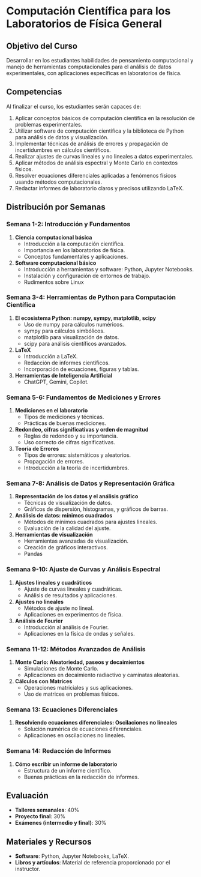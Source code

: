 # Computación Científica para los Laboratorios de Física General

## Objetivo del Curso
Desarrollar en los estudiantes habilidades de pensamiento computacional y manejo de herramientas computacionales para el análisis de datos experimentales, con aplicaciones específicas en laboratorios de física.

## Competencias
Al finalizar el curso, los estudiantes serán capaces de:
1. Aplicar conceptos básicos de computación científica en la resolución de problemas experimentales.
2. Utilizar software de computación científica y la biblioteca de Python para análisis de datos y visualización.
3. Implementar técnicas de análisis de errores y propagación de incertidumbres en cálculos científicos.
4. Realizar ajustes de curvas lineales y no lineales a datos experimentales.
5. Aplicar métodos de análisis espectral y Monte Carlo en contextos físicos.
6. Resolver ecuaciones diferenciales aplicadas a fenómenos físicos usando métodos computacionales.
7. Redactar informes de laboratorio claros y precisos utilizando LaTeX.

## Distribución por Semanas

### Semana 1-2: Introducción y Fundamentos
1. **Ciencia computacional básica**
   - Introducción a la computación científica.
   - Importancia en los laboratorios de física.
   - Conceptos fundamentales y aplicaciones.
2. **Software computacional básico**
   - Introducción a herramientas y software: Python, Jupyter Notebooks.
   - Instalación y configuración de entornos de trabajo.
   - Rudimentos sobre Linux

### Semana 3-4: Herramientas de Python para Computación Científica
1. **El ecosistema Python: numpy, sympy, matplotlib, scipy**
   - Uso de numpy para cálculos numéricos.
   - sympy para cálculos simbólicos.
   - matplotlib para visualización de datos.
   - scipy para análisis científicos avanzados.
2. **LaTeX**
   - Introducción a LaTeX.
   - Redacción de informes científicos.
   - Incorporación de ecuaciones, figuras y tablas.
3. **Herramientas de Inteligencia Artificial**
   - ChatGPT, Gemini, Copilot.    

### Semana 5-6: Fundamentos de Mediciones y Errores
1. **Mediciones en el laboratorio**
   - Tipos de mediciones y técnicas.
   - Prácticas de buenas mediciones.
2. **Redondeo, cifras significativas y orden de magnitud**
   - Reglas de redondeo y su importancia.
   - Uso correcto de cifras significativas.
3. **Teoría de Errores**
   - Tipos de errores: sistemáticos y aleatorios.
   - Propagación de errores.
   - Introducción a la teoría de incertidumbres.

### Semana 7-8: Análisis de Datos y Representación Gráfica
1. **Representación de los datos y el análisis gráfico**
   - Técnicas de visualización de datos.
   - Gráficos de dispersión, histogramas, y gráficos de barras.
2. **Análisis de datos: mínimos cuadrados**
   - Métodos de mínimos cuadrados para ajustes lineales.
   - Evaluación de la calidad del ajuste.
3. **Herramientas de visualización**
   - Herramientas avanzadas de visualización.
   - Creación de gráficos interactivos.
   - Pandas

### Semana 9-10: Ajuste de Curvas y Análisis Espectral
1. **Ajustes lineales y cuadráticos**
   - Ajuste de curvas lineales y cuadráticas.
   - Análisis de resultados y aplicaciones.
2. **Ajustes no lineales**
   - Métodos de ajuste no lineal.
   - Aplicaciones en experimentos de física.
3. **Análisis de Fourier**
   - Introducción al análisis de Fourier.
   - Aplicaciones en la física de ondas y señales.

### Semana 11-12: Métodos Avanzados de Análisis
1. **Monte Carlo: Aleatoriedad, paseos y decaimientos**
   - Simulaciones de Monte Carlo.
   - Aplicaciones en decaimiento radiactivo y caminatas aleatorias.
2. **Cálculos con Matrices**
   - Operaciones matriciales y sus aplicaciones.
   - Uso de matrices en problemas físicos.

### Semana 13: Ecuaciones Diferenciales
1. **Resolviendo ecuaciones diferenciales: Oscilaciones no lineales**
   - Solución numérica de ecuaciones diferenciales.
   - Aplicaciones en oscilaciones no lineales.

### Semana 14: Redacción de Informes
1. **Cómo escribir un informe de laboratorio**
   - Estructura de un informe científico.
   - Buenas prácticas en la redacción de informes.

## Evaluación
- **Talleres semanales**: 40%
- **Proyecto final**: 30%
- **Exámenes (intermedio y final)**: 30%

## Materiales y Recursos
- **Software**: Python, Jupyter Notebooks, LaTeX.
- **Libros y artículos**: Material de referencia proporcionado por el instructor.
